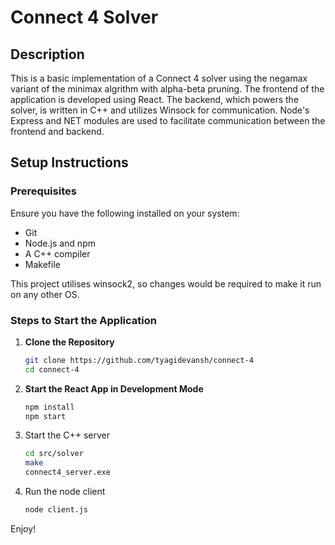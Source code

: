 # Connect 4 Solver

## Description
This is a basic implementation of a Connect 4 solver using the negamax variant of the minimax algrithm with alpha-beta pruning. The frontend of the application is developed using React. The backend, which powers the solver, is written in C++ and utilizes Winsock for communication. Node's Express and NET modules are used to facilitate communication between the frontend and backend.


## Setup Instructions

### Prerequisites
Ensure you have the following installed on your system:
- Git
- Node.js and npm
- A C++ compiler
- Makefile

This project utilises winsock2, so changes would be required to make it run on any other OS.

### Steps to Start the Application

1. **Clone the Repository**
   ```bash
   git clone https://github.com/tyagidevansh/connect-4
   cd connect-4
2. **Start the React App in Development Mode**
    ```bash
    npm install
    npm start
3. Start the C++ server
    ```bash
    cd src/solver
    make
    connect4_server.exe
4. Run the node client
    ```bash
    node client.js

Enjoy!